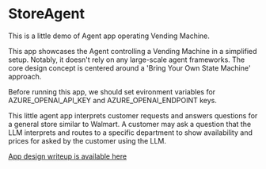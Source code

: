 # StoreAgent
This is a little demo of Agent app operating Vending Machine.

This app showcases the Agent controlling a Vending Machine in a simplified setup. Notably, it doesn't rely on any large-scale agent frameworks. The core design concept is centered around a 'Bring Your Own State Machine' approach.

Before running this app, we should set evironment variables for AZURE_OPENAI_API_KEY and AZURE_OPENAI_ENDPOINT keys.

This little agent app interprets customer requests and answers questions for a general store similar to Walmart.
A customer may ask a question that the LLM interprets and routes to a specific department to show availability and prices for asked by the customer using the LLM.

[App design writeup is available here](https://github.com/usametov/StoreAgent/blob/main/docs/code-walkthrough.md)

